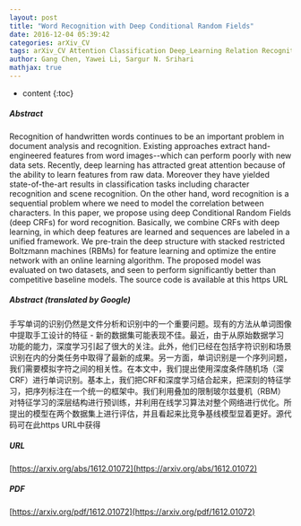 ```yaml
---
layout: post
title: "Word Recognition with Deep Conditional Random Fields"
date: 2016-12-04 05:39:42
categories: arXiv_CV
tags: arXiv_CV Attention Classification Deep_Learning Relation Recognition
author: Gang Chen, Yawei Li, Sargur N. Srihari
mathjax: true
---
```


* content
{:toc}

##### Abstract
Recognition of handwritten words continues to be an important problem in document analysis and recognition. Existing approaches extract hand-engineered features from word images--which can perform poorly with new data sets. Recently, deep learning has attracted great attention because of the ability to learn features from raw data. Moreover they have yielded state-of-the-art results in classification tasks including character recognition and scene recognition. On the other hand, word recognition is a sequential problem where we need to model the correlation between characters. In this paper, we propose using deep Conditional Random Fields (deep CRFs) for word recognition. Basically, we combine CRFs with deep learning, in which deep features are learned and sequences are labeled in a unified framework. We pre-train the deep structure with stacked restricted Boltzmann machines (RBMs) for feature learning and optimize the entire network with an online learning algorithm. The proposed model was evaluated on two datasets, and seen to perform significantly better than competitive baseline models. The source code is available at this https URL

##### Abstract (translated by Google)
手写单词的识别仍然是文件分析和识别中的一个重要问题。现有的方法从单词图像中提取手工设计的特征 - 新的数据集可能表现不佳。最近，由于从原始数据学习功能的能力，深度学习引起了很大的关注。此外，他们已经在包括字符识别和场景识别在内的分类任务中取得了最新的成果。另一方面，单词识别是一个序列问题，我们需要模拟字符之间的相关性。在本文中，我们提出使用深度条件随机场（深CRF）进行单词识别。基本上，我们把CRF和深度学习结合起来，把深刻的特征学习，把序列标注在一个统一的框架中。我们利用叠加的限制玻尔兹曼机（RBM）对特征学习的深层结构进行预训练，并利用在线学习算法对整个网络进行优化。所提出的模型在两个数据集上进行评估，并且看起来比竞争基线模型显着更好。源代码可在此https URL中获得

##### URL
[https://arxiv.org/abs/1612.01072](https://arxiv.org/abs/1612.01072)

##### PDF
[https://arxiv.org/pdf/1612.01072](https://arxiv.org/pdf/1612.01072)


